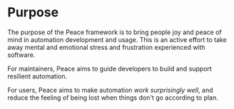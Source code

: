 # Purpose <!-- why create the framework -->

The purpose of the Peace framework is to bring people joy and peace of mind in automation development and usage. This is an active effort to take away mental and emotional stress and frustration experienced with software.

For maintainers, Peace aims to guide developers to build and support resilient automation.

For users, Peace aims to make automation *work surprisingly well*, and reduce the feeling of being lost when things don't go according to plan.
